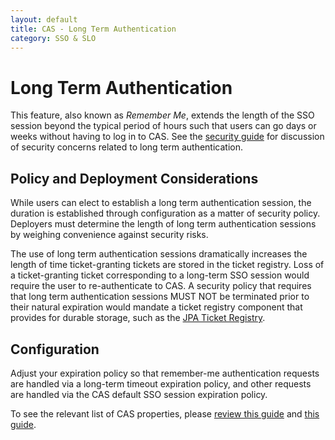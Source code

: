 ```yaml
---
layout: default
title: CAS - Long Term Authentication
category: SSO & SLO
---
```


# Long Term Authentication

This feature, also known as *Remember Me*, extends the length of the SSO session beyond the typical period of hours such that users can go days or weeks without having to log in to CAS. See the [security guide](../planning/Security-Guide.html) for discussion of security concerns related to long term authentication.

## Policy and Deployment Considerations

While users can elect to establish a long term authentication session, the duration is established through configuration as a matter of security policy. Deployers must determine the length of long term authentication sessions by weighing convenience against security risks.

The use of long term authentication sessions dramatically increases the length of time ticket-granting tickets are stored in the ticket registry. Loss of a ticket-granting ticket corresponding to a long-term SSO session would require the user to re-authenticate to CAS. A security policy that requires that long term authentication sessions MUST NOT be terminated prior to their natural expiration would mandate a ticket registry component that provides for durable storage, such as the [JPA Ticket Registry](../ticketing/JPA-Ticket-Registry.html).

## Configuration

Adjust your expiration policy so that remember-me authentication requests are handled via a long-term timeout expiration policy, and other requests are handled via the CAS default SSO session expiration policy.

To see the relevant list of CAS properties, please [review this guide](../configuration/Configuration-Properties.html#ticket-granting-cookie) and [this guide](../configuration/Configuration-Properties.html#remember-me).
